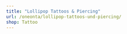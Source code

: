 ```yaml
---
title: "Lollipop Tattoos & Piercing"
url: /oneonta/lollipop-tattoos-und-piercing/
shop: Tattoo
---
```

